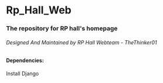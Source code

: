 # Rp_Hall_Web


### The repository for RP hall's homepage

###### Designed And Maintained by RP Hall Webteam - TheThinker01

#### Dependencies:
Install Django 
